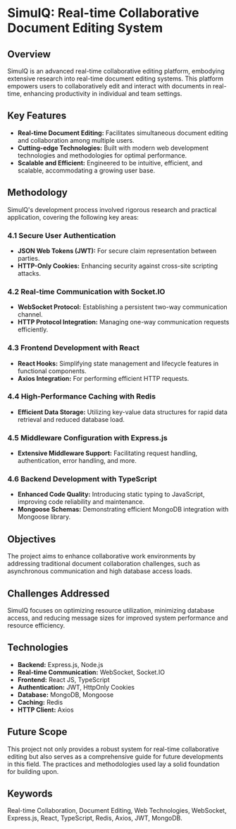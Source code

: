 
# SimulQ: Real-time Collaborative Document Editing System

## Overview

SimulQ is an advanced real-time collaborative editing platform, embodying extensive research into real-time document editing systems. This platform empowers users to collaboratively edit and interact with documents in real-time, enhancing productivity in individual and team settings.

## Key Features

- **Real-time Document Editing:** Facilitates simultaneous document editing and collaboration among multiple users.
- **Cutting-edge Technologies:** Built with modern web development technologies and methodologies for optimal performance.
- **Scalable and Efficient:** Engineered to be intuitive, efficient, and scalable, accommodating a growing user base.

## Methodology

SimulQ's development process involved rigorous research and practical application, covering the following key areas:

### 4.1 Secure User Authentication
- **JSON Web Tokens (JWT):** For secure claim representation between parties.
- **HTTP-Only Cookies:** Enhancing security against cross-site scripting attacks.

### 4.2 Real-time Communication with Socket.IO
- **WebSocket Protocol:** Establishing a persistent two-way communication channel.
- **HTTP Protocol Integration:** Managing one-way communication requests efficiently.

### 4.3 Frontend Development with React
- **React Hooks:** Simplifying state management and lifecycle features in functional components.
- **Axios Integration:** For performing efficient HTTP requests.

### 4.4 High-Performance Caching with Redis
- **Efficient Data Storage:** Utilizing key-value data structures for rapid data retrieval and reduced database load.

### 4.5 Middleware Configuration with Express.js
- **Extensive Middleware Support:** Facilitating request handling, authentication, error handling, and more.

### 4.6 Backend Development with TypeScript
- **Enhanced Code Quality:** Introducing static typing to JavaScript, improving code reliability and maintenance.
- **Mongoose Schemas:** Demonstrating efficient MongoDB integration with Mongoose library.

## Objectives

The project aims to enhance collaborative work environments by addressing traditional document collaboration challenges, such as asynchronous communication and high database access loads.

## Challenges Addressed

SimulQ focuses on optimizing resource utilization, minimizing database access, and reducing message sizes for improved system performance and resource efficiency.

## Technologies

- **Backend:** Express.js, Node.js
- **Real-time Communication:** WebSocket, Socket.IO
- **Frontend:** React JS, TypeScript
- **Authentication:** JWT, HttpOnly Cookies
- **Database:** MongoDB, Mongoose
- **Caching:** Redis
- **HTTP Client:** Axios

## Future Scope

This project not only provides a robust system for real-time collaborative editing but also serves as a comprehensive guide for future developments in this field. The practices and methodologies used lay a solid foundation for building upon.

## Keywords

Real-time Collaboration, Document Editing, Web Technologies, WebSocket, Express.js, React, TypeScript, Redis, Axios, JWT, MongoDB.
